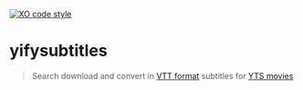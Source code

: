[![XO code style](https://img.shields.io/badge/code_style-XO-5ed9c7.svg)](https://github.com/sindresorhus/xo)

# yifysubtitles
> Search download and convert in [VTT format](https://developer.mozilla.org/en/docs/Web/API/Web_Video_Text_Tracks_Format) subtitles for [YTS movies](https://yts.ag/)
